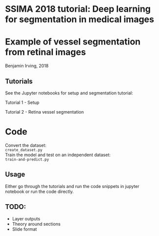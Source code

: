 # SSIMA 2018 tutorial: Deep learning for segmentation in medical images
# Example of vessel segmentation from retinal images

Benjamin Irving, 2018


## Tutorials

See the Jupyter notebooks for setup and segmentation tutorial:

Tutorial 1 - Setup  

Tutorial 2 - Retina vessel segmentation  

# Code

Convert the dataset:  
`create_dataset.py`  
Train the model and test on an independent dataset:  
`train-and-predict.py`  


## Usage

Either go through the tutorials and run the code snippets in jupyter notebook or run the code directly.  

## TODO: 

- Layer outputs
- Theory around sections
- Slide format
